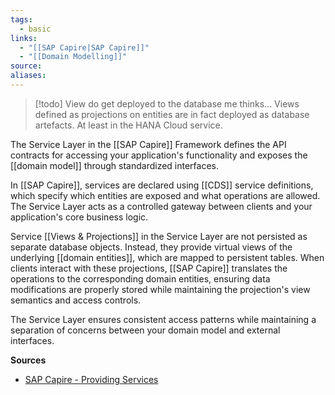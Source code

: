 ```yaml
---
tags:
  - basic
links:
  - "[[SAP Capire|SAP Capire]]"
  - "[[Domain Modelling]]"
source:
aliases:
---
```

> [!todo] View do get deployed to the database me thinks...
> Views defined as projections on entities are in fact deployed as database artefacts. At least in the HANA Cloud service.

The Service Layer in the [[SAP Capire]] Framework defines the API contracts for accessing your application's functionality and exposes the [[domain model]] through standardized interfaces.

In [[SAP Capire]], services are declared using [[CDS]] service definitions, which specify which entities are exposed and what operations are allowed. The Service Layer acts as a controlled gateway between clients and your application's core business logic.

Service [[Views & Projections]] in the Service Layer are not persisted as separate database objects. Instead, they provide virtual views of the underlying [[domain entities]], which are mapped to persistent tables. When clients interact with these projections, [[SAP Capire]] translates the operations to the corresponding domain entities, ensuring data modifications are properly stored while maintaining the projection's view semantics and access controls.

The Service Layer ensures consistent access patterns while maintaining a separation of concerns between your domain model and external interfaces.

**Sources**
- [SAP Capire - Providing Services](https://cap.cloud.sap/docs/guides/providing-services#providing-services)